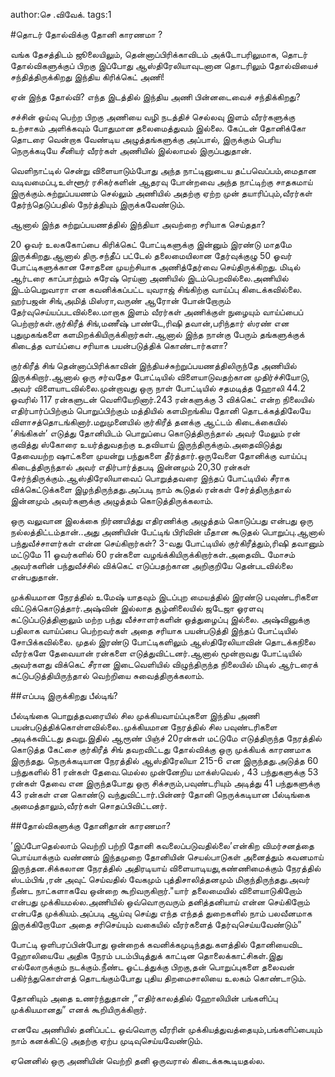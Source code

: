 author:செ .விவேக்.
tags:1

#தொடர் தோல்விக்கு  தோனி  காரணமா ?

வங்க தேசத்திடம் ஜூலையிலும், தென்னாப்பிரிக்காவிடம் அக்டோபரிலுமாக, தொடர் தோல்விகளுக்குப் பிறகு இப்போது ஆஸ்திரேலியாவுடனான தொடரிலும்   தோல்வியைச் சந்தித்திருக்கிறது இந்திய கிரிக்கெட் அணி! 

ஏன் இந்த தோல்வி? எந்த இடத்தில் இந்திய அணி பின்னடைவைச் சந்திக்கிறது?

சச்சின் ஓய்வு பெற்ற பிறகு அணியை வழி நடத்திச் செல்லவு இளம் வீரர்களுக்கு உற்சாகம் அளிக்கவும் போதுமான தலைமைத்துவம் இல்லை. கேப்டன் தோனிக்கோ தொடரை வென்றாக வேண்டிய அழுத்தங்களுக்கு அப்பால், இருக்கும் பெரிய நெருக்கடியே சீனியர் வீரர்கள் அணியில் இல்லாமல் இருப்பதுதான்.

வெளிநாட்டில் சென்று விளையாடும்போது அந்த நாட்டினுடைய தட்பவெப்பம்,மைதான வடிவமைப்பு,உள்ளூர் ரசிகர்களின் ஆதரவு போன்றவை அந்த நாட்டிற்கு சாதகமாய் இருக்கும்.சுற்றுப்பயணம் செல்லும் அணியில் அதற்கு ஏற்ற முன் தயாரிப்பும்,வீரர்கள் தேர்ந்தெடுப்பதில் நேர்த்தியும் இருக்கவேண்டும்.

ஆனால் இந்த சுற்றுப்பயணத்தில் இந்தியா அவற்றை சரியாக செய்ததா?

20 ஓவர் உலககோப்பை கிரிக்கெட் போட்டிகளுக்கு இன்னும் இரண்டு மாதமே இருக்கிறது.ஆனால் திரு.சந்தீப் பட்டேல் தலைமையிலான தேர்வுக்குழு 50 ஓவர் போட்டிகளுக்கான சோதனை முயற்சியாக அணித்தேர்வை செய்திருக்கிறது. மிடில் ஆர்டரை காப்பாற்றும் சுரேஷ் ரெய்னா அணியில் இடம்பெறவில்லை.அணியில் இடம்பெறுவாரா என கவனிக்கப்பட்ட யுவராஜ் சிங்கிற்கு வாய்ப்பு கிடைக்கவில்லை. ஹர்பஜன் சிங்,அமித் மிஸ்ரா,வருண் ஆரோன் போன்றோரும்  தேர்வுசெய்யப்படவில்லை.மாறாக இளம் வீரர்கள் அணிக்குள் நுழையும் வாய்ப்பைப் பெற்றார்கள்.குர்கிரீத் சிங்,மணீஷ் பாண்டே,ரிஷி தவான்,பரிந்தார் ஸ்ரண் என புதுமுகங்களை களமிறக்கியிருக்கிறார்கள்.ஆனால் இந்த நான்கு பேரும் தங்களுக்குக் கிடைத்த வாய்ப்பை சரியாக பயன்படுத்திக் கொண்டார்களா?

குர்கிரீத் சிங் தென்னாப்பிரிக்காவின் இந்தியச்சுற்றுப்பயணத்திலிருந்தே அணியில் இருக்கிறார்.ஆனால் ஒரு சர்வதேச போட்டியில் விளையாடுவதற்கான முதிர்ச்சியோடு,
அவர் விளையாடவில்லை.முன்றாவது ஒரு நாள் போட்டியில் சதமடித்த ஹோலி 44.2 ஓவரில் 117 ரன்களுடன் வெளியேறினார்.243 ரன்களுக்கு 3 விக்கெட் என்ற நிலையில் எதிர்பார்ப்பிற்கும் பொறுப்பிற்கும் மத்தியில் களமிறங்கிய தோனி தொடக்கத்திலேயே  விளாசத்தொடங்கினார்.மறுமுனையில் குர்கிரீத் தனக்கு ஆட்டம் கிடைக்கையில் ’சிங்கிகள்’ எடுத்து தோனியிடம் பொறுப்பை கொடுத்திருந்தால் அவர் மேலும் ரன் குவித்து ஸ்கோரை உயர்த்துவதற்கு உதவியாய் இருந்திருக்கும்.அதைவிடுத்து தேவையற்ற ஷாட்களை முயன்று பந்துகளை தீர்த்தார்.ஒருவேளை தோனிக்கு வாய்ப்பு கிடைத்திருந்தால் அவர் எதிர்பார்த்தபடி இன்னமும் 20,30 ரன்கள் சேர்ந்திருக்கும்.ஆஸ்திரேலியாவைப் பொறுத்தவரை இந்தப் போட்டியில் சீராக விக்கெட்டுக்களை இழந்திருந்தது.அப்படி நாம் கூடுதல் ரன்கள் சேர்த்திருந்தால் இன்னமும் அவர்களுக்கு அழுத்தம்  கொடுத்திருக்கலாம்.

ஒரு வலுவான இலக்கை நிர்ணயித்து எதிரணிக்கு அழுத்தம் கொடுப்பது என்பது ஒரு நல்லத்திட்டம்தான்..அது அணியின் பேட்டிங் பிரிவின் மீதான கூடுதல் பொறுப்பு.ஆனால் பந்துவீச்சாளர்கள் என்ன செய்கிறார்கள்? 3-வது போட்டியில் குர்கிரீத்தும்,ரிஷி தவானும் மட்டுமே 11 ஓவர்களில் 60 ரன்களை வழங்க்கியிருக்கிறார்கள்.அதைவிட மோசம் அவர்களின் பந்துவீச்சில் விக்கெட் எடுப்பதற்கான அறிகுறியே தென்படவில்லை என்பதுதான்.

முக்கியமான நேரத்தில் உமேஷ் யாதவும் இடப்புற மையத்தில் இரண்டு பவுண்டரிகளை விட்டுக்கொடுத்தார்.அஷ்வின் இல்லாத சூழ்னிலையில் ஜடேஜா ஓரளவு கட்டுப்படுத்தினாலும் மற்ற பந்து வீச்சாளர்களின் ஒத்துழைப்பு இல்லை.
அஷ்வினுக்கு பதிலாக வாய்ப்பை பெற்றவர்கள் அதை சரியாக பயன்படுத்தி இந்தப் போட்டியில் சோபிக்கவில்லை. முதல் இரண்டு போட்டிகளிலும் ஆஸ்திரேலியாவின் தொடக்கநிலை வீரர்களே தேவையான் ரன்களை  எடுத்துவிட்டனர்.ஆனால் மூன்றாவது போட்டியில் அவர்களது விக்கெட்  சீரான இடைவெளியில் விழுந்திருந்த நிலையில் மிடில் ஆர்டரைக் கட்டுபடுத்தியிருந்தால் வெற்றியை சுவைத்திருக்கலாம்.

##எப்படி இருக்கிறது பீல்டிங்?

பீல்டிங்கை பொறுத்தவரையில் சில முக்கியவாய்ப்புகளை இந்திய அணி பயன்படுத்திக்கொள்ளவில்லை..முக்கியமான நேரத்தில் சில பவுண்டரிகளை அடிக்கவிட்டது தவறு.இதில்  ஆரூண் பிஞ்ச் 20ரன்கள் மட்டுமே எடுத்திருந்த நேரத்தில் கொடுத்த கேட்சை  குர்கிரீத் சிங் தவறவிட்டது தோல்விக்கு ஒரு முக்கியக் காரணமாக இருந்தது. 
நெருக்கடியான நேரத்தில் ஆஸ்திரேலியா 215-6 என இருந்தது.அடுத்த 60 பந்துகளில் 81 ரன்கள் தேவை.மெல்ல முன்னேறிய மாக்ஸ்வெல் , 43 பந்துகளுக்கு 53 ரன்கள் தேவை என இருந்தபோது ஒரு சிக்சரும்,பவுண்டரியும் அடித்து 41 பந்துகளுக்கு 43 ரன்கள் என கொண்டு வந்துவிட்டார்.பின்னர் தோனி நெருக்கடியான பீல்டிங்கை அமைத்தாலும்,வீரர்கள் சொதப்பிவிட்டனர்.

##தோல்விகளுக்கு தோனிதான் காரணமா?

’இப்போதெல்லாம்  வெற்றி பற்றி தோனி கவலைப்படுவதில்லை’என்கிற விமர்சனத்தை பொய்யாக்கும் வண்ணம் இந்தமுறை தோனியின் செயல்பாடுகள் அனைத்தும் கவனமாய் இருந்தன.சிக்கலான நேரத்தில் அதிரடியாய் விளையாடியது,கண்ணிமைக்கும் நேரத்தில் ஸ்டம்பிங் ,ரன் அவுட் செய்வதில் வேகமும் புத்திசாலித்தனமும்  மிகுந்திருந்தது.அவர் நீண்ட நாட்களாகவே ஒன்றை கூறிவருகிறார்."யார் தலைமையில் விளையாடுகிறோம் என்பது முக்கியமல்ல.அணியில் ஒவ்வொருவரும் தனித்தனியாய் என்ன செய்கிறோம் என்பதே முக்கியம்.அப்படி ஆய்வு செய்து எந்த எந்தத் துறைகளில் நாம் பலவீனமாக இருக்கிறோமோ அதை சரிசெய்யும் வகையில் வீரர்களைத் தேர்வுசெய்யவேண்டும்”  

போட்டி  ஒளிபரப்பின்போது ஒன்றைக் கவனிக்கமுடிந்தது.களத்தில் தோனியைவிட ஹோலியையே அதிக நேரம் படம்பிடித்துக் காட்டின தொலைக்காட்சிகள்.இது எல்லோருக்கும் நடக்கும்.நீண்ட ஓட்டத்துக்கு பிறகு,தன் பொறுப்புகளை தலைவன் பகிர்ந்துகொள்ளத் தொடங்கும்போது புதிய திறமைசாலியை உலகம் கொண்டாடும்.

தோனியும் அதை உணர்ந்துதான் ,”எதிர்காலத்தில் ஹோலியின் பங்களிப்பு முக்கியமானது” எனக் கூறியிருக்கிறார்.

எனவே அணியில் தனிப்பட்ட ஒவ்வொரு வீரரின் முக்கியத்துவத்தையும்,பங்களிப்பையும் நாம் கனக்கிட்டு அதற்கு ஏற்ப முடிவுசெய்யவேண்டும்.

ஏனெனில் ஒரு அணியின் வெற்றி தனி ஒருவரால் கிடைக்ககூடியதல்ல.
